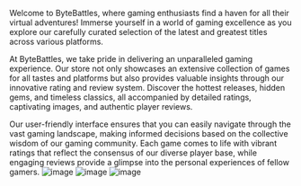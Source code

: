 Welcome to ByteBattles, where gaming enthusiasts find a haven for all their virtual adventures! 
Immerse yourself in a world of gaming excellence as you explore our carefully curated selection of the latest and greatest titles across various platforms.

At ByteBattles, we take pride in delivering an unparalleled gaming experience. 
Our store not only showcases an extensive collection of games for all tastes and platforms but also provides valuable insights through our innovative rating and review system. 
Discover the hottest releases, hidden gems, and timeless classics, all accompanied by detailed ratings, captivating images, and authentic player reviews.

Our user-friendly interface ensures that you can easily navigate through the vast gaming landscape, making informed decisions based on the collective wisdom of our gaming community. 
Each game comes to life with vibrant ratings that reflect the consensus of our diverse player base, while engaging reviews provide a glimpse into the personal experiences of fellow gamers.
![image](https://github.com/sakettt07/Game-Store-Project/assets/127855345/462c0906-b1b8-432d-8089-5dd07f9c1233)
![image](https://github.com/sakettt07/Game-Store-Project/assets/127855345/1c46a65a-dc7c-43d5-90cd-19342bb353cf)
![image](https://github.com/sakettt07/Game-Store-Project/assets/127855345/4c0202b7-fbfe-4c23-b68e-353a51f449b4)

